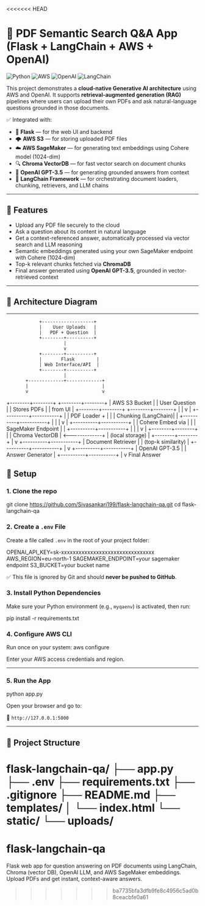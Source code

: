 <<<<<<< HEAD
# 🧠 PDF Semantic Search Q&A App (Flask + LangChain + AWS + OpenAI)

![Python](https://img.shields.io/badge/Python-3.10-blue)
![AWS](https://img.shields.io/badge/AWS-SageMaker-orange)
![OpenAI](https://img.shields.io/badge/OpenAI-GPT3.5-ff69b4)
![LangChain](https://img.shields.io/badge/LangChain-RAG-blueviolet)

This project demonstrates a **cloud-native Generative AI architecture** using AWS and OpenAI. It supports **retrieval-augmented generation (RAG)** pipelines where users can upload their own PDFs and ask natural-language questions grounded in those documents.

✅ Integrated with:
- 🐍 **Flask** — for the web UI and backend
- 🌩️ **AWS S3** — for storing uploaded PDF files
- ☁️ **AWS SageMaker** — for generating text embeddings using Cohere model (1024-dim)
- 🔍 **Chroma VectorDB** — for fast vector search on document chunks
- 🤖 **OpenAI GPT-3.5** — for generating grounded answers from context
- 🧱 **LangChain Framework** — for orchestrating document loaders, chunking, retrievers, and LLM chains

---

## 🔧 Features

- Upload any PDF file securely to the cloud
- Ask a question about its content in natural language
- Get a context-referenced answer, automatically processed via vector search and LLM reasoning
- Semantic embeddings generated using your own SageMaker endpoint with Cohere (1024-dim)
- Top-k relevant chunks fetched via **ChromaDB**
- Final answer generated using **OpenAI GPT-3.5**, grounded in vector-retrieved context

---

## 🧱 Architecture Diagram



---


 
                +-------------------+
                |    User Uploads   |
                |   PDF + Question  |
                +--------+----------+
                         |
                         v
                +--------+----------+
                |       Flask        |
                | Web Interface/API  |
                +--------+----------+
                         |
           +-------------+-------------+
           |                           |
           v                           v
  +--------+--------+         +--------+--------+
  |   AWS S3 Bucket  |         |  User Question  |
  | Stores PDFs      |         | from UI         |
  +--------+--------+         +--------+--------+
           |                           |
           v                           |
+----------+-----------+              |
|   PDF Loader +       |              |
|   Chunking (LangChain)|             |
+----------+-----------+              |
           |                          |
           v                          |
+----------+-----------+              |
|   Cohere Embed via    |             |
| SageMaker Endpoint    |             |
+----------+-----------+              |
           |                          |
           v                          |
  +--------+--------+                 |
  |  Chroma VectorDB |  <-------------+
  |  (local storage) |
  +--------+--------+
           |
           v
+----------+-----------+
|  Document Retriever  |
|  (top-k similarity)  |
+----------+-----------+
           |
           v
+----------+-----------+
|   OpenAI GPT-3.5     |
|   Answer Generator   |
+----------+-----------+
           |
           v
      Final Answer



## 🚀 Setup

### 1. Clone the repo
git clone https://github.com/Sivasankari199/flask-langchain-qa.git
cd flask-langchain-qa


### 2. Create a `.env` File

Create a file called `.env` in the root of your project folder:

OPENAI_API_KEY=sk-xxxxxxxxxxxxxxxxxxxxxxxxxxxxxxxx
AWS_REGION=eu-north-1
SAGEMAKER_ENDPOINT=your sagemaker endpoint
S3_BUCKET=your bucket name

✅ This file is ignored by Git and should **never be pushed to GitHub**.


### 3. Install Python Dependencies

Make sure your Python environment (e.g., `myqaenv`) is activated, then run:


pip install -r requirements.txt



### 4. Configure AWS CLI

Run once on your system:
aws configure

Enter your AWS access credentials and region.

---

### 5. Run the App
python app.py

Open your browser and go to:

📍 `http://127.0.0.1:5000`

---

## 📁 Project Structure
flask-langchain-qa/
├── app.py
├── .env 
├── requirements.txt
├── .gitignore
├── README.md
├── templates/
│ └── index.html
└── static/
└── uploads/ 
=======
# flask-langchain-qa
Flask web app for question answering on PDF documents using LangChain, Chroma (vector DB), OpenAI LLM, and AWS SageMaker embeddings. Upload PDFs and get instant, context-aware answers.
>>>>>>> ba7735bfa3dfb9fe8c4956c5ad0b8ceacbfe0a61
